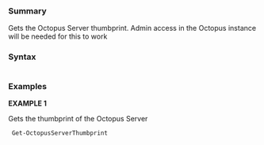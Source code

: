 ﻿### Summary
Gets the Octopus Server thumbprint. Admin access in the Octopus instance will be needed for this to work
### Syntax
``` powershell

``` 

### Examples
**EXAMPLE 1**

Gets the thumbprint of the Octopus Server

``` powershell 
 Get-OctopusServerThumbprint
``` 

